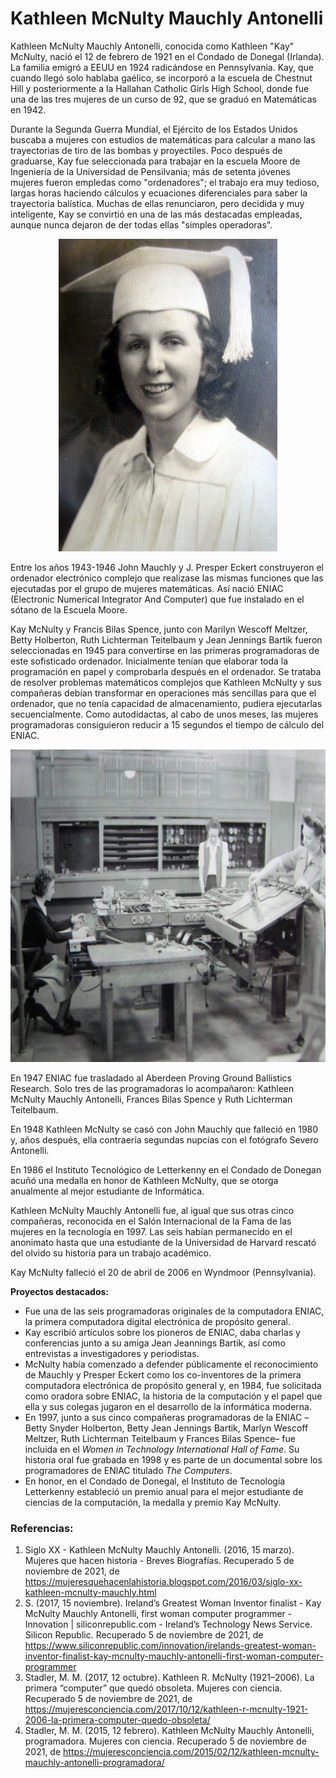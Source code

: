 # Kathleen McNulty Mauchly Antonelli

Kathleen McNulty Mauchly Antonelli, conocida como Kathleen "Kay" McNulty, nació el 12 de febrero de 1921 en el Condado de Donegal (Irlanda). 
La familia emigró a EEUU en 1924 radicándose en Pennsylvania. Kay, que cuando llegó solo hablaba gaélico, se incorporó a la escuela de Chestnut Hill y posteriormente a la Hallahan Catholic Girls High School, donde fue una de las tres mujeres de un curso de 92, que se graduó en Matemáticas en 1942.

Durante la Segunda Guerra Mundial, el Ejército de los Estados Unidos buscaba a mujeres con estudios de matemáticas para calcular a mano las trayectorias de tiro de las bombas y proyectiles. Poco después de graduarse, Kay fue seleccionada para trabajar en la escuela Moore de Ingeniería de la Universidad de Pensilvania; más de setenta jóvenes mujeres fueron empledas como "ordenadores"; el trabajo era muy tedioso, largas horas haciendo cálculos y ecuaciones diferenciales para saber la trayectoria balística. Muchas de ellas renunciaron, pero decidida y muy inteligente, Kay se convirtió en una de las más destacadas empleadas, aunque nunca dejaron de der todas ellas "simples operadoras".

<div align= "center"><img src="KayMcNulty.jpg" alt="Kathleen McNulty" style="height: 500px; width:350px;"/></div>

Entre los años 1943-1946 John Mauchly y J. Presper Eckert construyeron el ordenador electrónico complejo que realizase las mismas funciones que las ejecutadas por el grupo de mujeres matemáticas. Así nació ENIAC (Electronic Numerical Integrator And Computer) que fue instalado en el sótano de la Escuela Moore.

Kay McNulty y Francis Bilas Spence, junto con Marilyn Wescoff Meltzer, Betty Holberton, Ruth Lichterman Teitelbaum y Jean Jennings Bartik fueron seleccionadas en 1945 para convertirse en las primeras programadoras de este sofisticado ordenador. Inicialmente tenían que elaborar toda la programación en papel y comprobarla después en el ordenador. Se trataba de resolver problemas matemáticos complejos que Kathleen McNulty y sus compañeras debían transformar en operaciones más sencillas para que el ordenador, que no tenía capacidad de almacenamiento, pudiera ejecutarlas secuencialmente. Como autodidactas, al cabo de unos meses, las mujeres programadoras consiguieron reducir a 15 segundos el tiempo de cálculo del ENIAC.

<div align= "center"><img src="McNulty.jpg" alt="Kathleen McNulty" style="height: 500px; width:700px;"/></div>

En 1947 ENIAC fue trasladado al Aberdeen Proving Ground Ballistics Research. Solo tres de las programadoras lo acompañaron: Kathleen McNulty Mauchly Antonelli, Frances Bilas Spence y Ruth Lichterman Teitelbaum.

En 1948 Kathleen McNulty se casó con John Mauchly que falleció en 1980 y, años después, ella contraería segundas nupcias con el fotógrafo Severo Antonelli.

En 1986 el Instituto Tecnológico de Letterkenny en el Condado de Donegan acuñó una medalla en honor de Kathleen McNulty, que se otorga anualmente al mejor estudiante de Informática.

Kathleen McNulty Mauchly Antonelli fue, al igual que sus otras cinco compañeras, reconocida en el Salón Internacional de la Fama de las mujeres en la tecnología en 1997. Las seis habían permanecido en el anonimato hasta que una estudiante de la Universidad de Harvard rescató del olvido su historia para un trabajo académico.

Kay McNulty falleció el 20 de abril de 2006 en Wyndmoor (Pennsylvania).


**Proyectos destacados:**
- Fue una de las seis programadoras originales de la computadora ENIAC, la primera computadora digital electrónica de propósito general.
- Kay escribió artículos sobre los pioneros de ENIAC, daba charlas y conferencias junto a su amiga Jean Jeannings Bartik, así como entrevistas a investigadores y periodistas.
- McNulty había comenzado a defender públicamente el reconocimiento de Mauchly y Presper Eckert como los co-inventores de la primera computadora electrónica de propósito general y, en 1984, fue solicitada como oradora sobre ENIAC, la historia de la computación y el papel que ella y sus colegas jugaron en el desarrollo de la informática moderna. 
- En 1997, junto a sus cinco compañeras programadoras de la ENIAC –Betty Snyder Holberton, Betty Jean Jennings Bartik, Marlyn Wescoff Meltzer, Ruth Lichterman Teitelbaum y Frances Bilas Spence– fue incluida en el *Women in Technology International Hall of Fame*. Su historia oral fue grabada en 1998 y es parte de un documental sobre los programadores de ENlAC titulado *The Computers*.
- En honor, en el Condado de Donegal, el Instituto de Tecnología Letterkenny estableció un premio anual para el mejor estudiante de ciencias de la computación, la medalla y premio Kay McNulty.

 ### Referencias:
 1. Siglo XX - Kathleen McNulty Mauchly Antonelli. (2016, 15 marzo). Mujeres que hacen historia - Breves Biografías. Recuperado 5 de noviembre de 2021, de https://mujeresquehacenlahistoria.blogspot.com/2016/03/siglo-xx-kathleen-mcnulty-mauchly.html
 2. S. (2017, 15 noviembre). Ireland’s Greatest Woman Inventor finalist - Kay McNulty Mauchly Antonelli, first woman computer programmer - Innovation | siliconrepublic.com - Ireland’s Technology News Service. Silicon Republic. Recuperado 5 de noviembre de 2021, de https://www.siliconrepublic.com/innovation/irelands-greatest-woman-inventor-finalist-kay-mcnulty-mauchly-antonelli-first-woman-computer-programmer
 3. Stadler, M. M. (2017, 12 octubre). Kathleen R. McNulty (1921–2006). La primera “computer” que quedó obsoleta. Mujeres con ciencia. Recuperado 5 de noviembre de 2021, de https://mujeresconciencia.com/2017/10/12/kathleen-r-mcnulty-1921-2006-la-primera-computer-quedo-obsoleta/
 4. Stadler, M. M. (2015, 12 febrero). Kathleen McNulty Mauchly Antonelli, programadora. Mujeres con ciencia. Recuperado 5 de noviembre de 2021, de https://mujeresconciencia.com/2015/02/12/kathleen-mcnulty-mauchly-antonelli-programadora/

 
